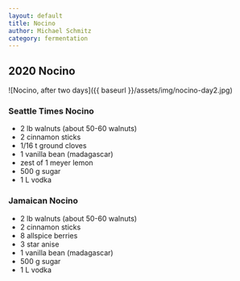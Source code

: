 ```yaml
---
layout: default
title: Nocino
author: Michael Schmitz
category: fermentation
---
```


## 2020 Nocino

![Nocino, after two days]({{ baseurl }}/assets/img/nocino-day2.jpg)

### Seattle Times Nocino

* 2 lb walnuts (about 50-60 walnuts)
* 2 cinnamon sticks
* 1/16 t ground cloves
* 1 vanilla bean (madagascar)
* zest of 1 meyer lemon
* 500 g sugar
* 1 L vodka

### Jamaican Nocino

* 2 lb walnuts (about 50-60 walnuts)
* 2 cinnamon sticks
* 8 allspice berries
* 3 star anise
* 1 vanilla bean (madagascar)
* 500 g sugar
* 1 L vodka
